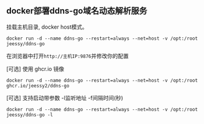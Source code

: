 ##  docker部署ddns-go域名动态解析服务

挂载主机目录, docker host模式。
```
docker run -d --name ddns-go --restart=always --net=host -v /opt:/root jeessy/ddns-go
```
在浏览器中打开`http://主机IP:9876`并修改你的配置

[可选] 使用 ghcr.io 镜像
```
docker run -d --name ddns-go --restart=always --net=host -v /opt:/root ghcr.io/jeessy2/ddns-go
```
[可选] 支持启动带参数 -l监听地址 -f间隔时间(秒)
```
docker run -d --name ddns-go --restart=always --net=host -v /opt:/root jeessy/ddns-go -l
```
